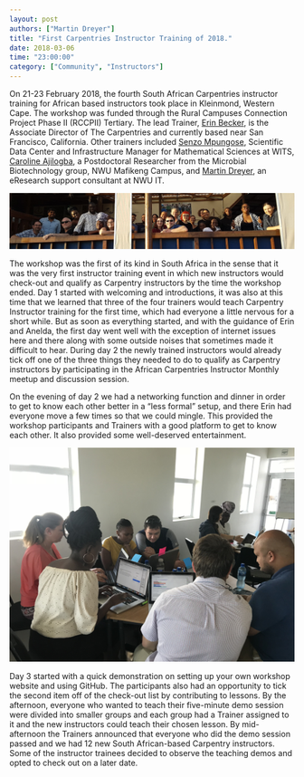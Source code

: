 ```yaml
---
layout: post
authors: ["Martin Dreyer"]
title: "First Carpentries Instructor Training of 2018."
date: 2018-03-06
time: "23:00:00"
category: ["Community", "Instructors"]
---
```


On 21-23 February 2018, the fourth South African Carpentries instructor training for African based instructors took place in Kleinmond, Western Cape. The workshop was funded through the Rural Campuses Connection Project Phase II (RCCPII) Tertiary. 
The lead Trainer, [Erin Becker](https://twitter.com/ErinSBecker), is the Associate Director of The Carpentries and currently based near San Francisco, California. Other trainers included [Senzo Mpungose](https://twitter.com/senzo_mpungose), Scientific Data Center and Infrastructure Manager for Mathematical Sciences at  WITS, [Caroline Ajilogba](https://www.facebook.com/caroline.ajilogba), a Postdoctoral Researcher from the Microbial Biotechnology group, NWU Mafikeng Campus, and [Martin Dreyer](https://twitter.com/AmfDrey), an eResearch support consultant at NWU IT. 

![Group Photo](/files/2018/Group_photo.jpg "Group")

The workshop was the first of its kind in South Africa in the sense that it was the very first instructor training event in which new instructors would check-out and qualify as Carpentry instructors by the time the workshop ended. Day 1 started with welcoming and introductions, it was also at this time that we learned that three of the four trainers would teach Carpentry Instructor training for the first time, which had everyone a little nervous for a short while. But as soon as everything started, and with the guidance of Erin and Anelda, the first day went well with the exception of internet issues here and there along with some outside noises that sometimes made it difficult to hear. During day 2 the newly trained instructors would already tick off one of the three things they needed to do to qualify as Carpentry instructors by participating in the African Carpentries Instructor Monthly meetup and discussion session. 

On the evening of day 2 we had a networking function and dinner in order to get to know each other better in a “less formal” setup, and there Erin had everyone move a few times so that we could mingle. This provided the workshop participants and Trainers with a good platform to get to know each other. It also provided some well-deserved entertainment. 

![Practical Photo](/files/2018/Practical_photo.jpg "Practical")

Day 3 started with a quick demonstration on setting up your own workshop website and using GitHub. The participants also had an opportunity to tick the second item off of the check-out list by contributing to lessons. By the afternoon, everyone who wanted to teach their five-minute demo session were divided into smaller groups and each group had a Trainer assigned to it and the new instructors could teach their chosen lesson. By mid-afternoon the Trainers announced that everyone who did the demo session passed and we had 12 new South African-based Carpentry instructors. Some of the instructor trainees decided to observe the teaching demos and opted to check out on a later date.

